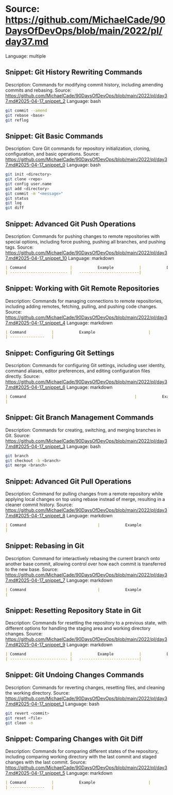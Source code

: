 # Source: https://github.com/MichaelCade/90DaysOfDevOps/blob/main/2022/pl/day37.md
Language: multiple

## Snippet: Git History Rewriting Commands
Description: Commands for modifying commit history, including amending commits and rebasing.
Source: https://github.com/MichaelCade/90DaysOfDevOps/blob/main/2022/pl/day37.md#2025-04-17_snippet_2
Language: bash

```bash
git commit --amend
git rebase <base>
git reflog
```

## Snippet: Git Basic Commands
Description: Core Git commands for repository initialization, cloning, configuration, and basic operations.
Source: https://github.com/MichaelCade/90DaysOfDevOps/blob/main/2022/pl/day37.md#2025-04-17_snippet_0
Language: bash

```bash
git init <directory>
git clone <repo>
git config user.name
git add <directory>
git commit -m "<message>"
git status
git log
git diff
```

## Snippet: Advanced Git Push Operations
Description: Commands for pushing changes to remote repositories with special options, including force pushing, pushing all branches, and pushing tags.
Source: https://github.com/MichaelCade/90DaysOfDevOps/blob/main/2022/pl/day37.md#2025-04-17_snippet_10
Language: markdown

```markdown
| Command                   |           Example           |           Description                                                                                                                           | 
| ------------------------- |   --------------------------|
```

## Snippet: Working with Git Remote Repositories
Description: Commands for managing connections to remote repositories, including adding remotes, fetching, pulling, and pushing code changes.
Source: https://github.com/MichaelCade/90DaysOfDevOps/blob/main/2022/pl/day37.md#2025-04-17_snippet_4
Language: markdown

```markdown
| Command           |           Example                       |           Description                                                                                                                 | 
| ---------------   |
```

## Snippet: Configuring Git Settings
Description: Commands for configuring Git settings, including user identity, command aliases, editor preferences, and editing configuration files directly.
Source: https://github.com/MichaelCade/90DaysOfDevOps/blob/main/2022/pl/day37.md#2025-04-17_snippet_6
Language: markdown

```markdown
| Command                                               |           Example                                      |           Description                                                                                                                         | 
|
```

## Snippet: Git Branch Management Commands
Description: Commands for creating, switching, and merging branches in Git.
Source: https://github.com/MichaelCade/90DaysOfDevOps/blob/main/2022/pl/day37.md#2025-04-17_snippet_3
Language: bash

```bash
git branch
git checkout -b <branch>
git merge <branch>
```

## Snippet: Advanced Git Pull Operations
Description: Command for pulling changes from a remote repository while applying local changes on top using rebase instead of merge, resulting in a cleaner commit history.
Source: https://github.com/MichaelCade/90DaysOfDevOps/blob/main/2022/pl/day37.md#2025-04-17_snippet_8
Language: markdown

```markdown
| Command                               |           Example                      |           Description                                                                                                                         | 
|
```

## Snippet: Rebasing in Git
Description: Command for interactively rebasing the current branch onto another base commit, allowing control over how each commit is transferred to the new base.
Source: https://github.com/MichaelCade/90DaysOfDevOps/blob/main/2022/pl/day37.md#2025-04-17_snippet_7
Language: markdown

```markdown
| Command                               |           Example                      |           Description                                                                                                                         | 
|
```

## Snippet: Resetting Repository State in Git
Description: Commands for resetting the repository to a previous state, with different options for handling the staging area and working directory changes.
Source: https://github.com/MichaelCade/90DaysOfDevOps/blob/main/2022/pl/day37.md#2025-04-17_snippet_9
Language: markdown

```markdown
| Command                   |           Example           |           Description                                                                                                                           | 
| ------------------------- |   --------------------------|
```

## Snippet: Git Undoing Changes Commands
Description: Commands for reverting changes, resetting files, and cleaning the working directory.
Source: https://github.com/MichaelCade/90DaysOfDevOps/blob/main/2022/pl/day37.md#2025-04-17_snippet_1
Language: bash

```bash
git revert <commit>
git reset <file>
git clean -n
```

## Snippet: Comparing Changes with Git Diff
Description: Commands for comparing different states of the repository, including comparing working directory with the last commit and staged changes with the last commit.
Source: https://github.com/MichaelCade/90DaysOfDevOps/blob/main/2022/pl/day37.md#2025-04-17_snippet_5
Language: markdown

```markdown
| Command           |           Example                       |           Description                                                                                                                 | 
| ---------------   |
```